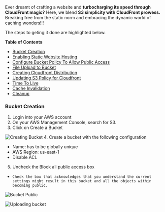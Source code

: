 Ever dreamt of crafting a website and **turbocharging its speed through CloudFront magic?** Here, we blend **S3 simplicity with CloudFront prowess.** Breaking free from the static norm and embracing the dynamic world of caching wonders!!!

The steps to geting it done are highlighted below. 

**Table of Contents**

- [Bucket Creation](#bucket-creation)
- [Enabling Static Website Hosting](#enabling-static-website-hosting) 
- [Configure Bucket Policy To Allow Public Access](#configure-bucket-policy-to-allow-public-access)
- [File Upload to Bucket](#file-upload-to-bucket)
- [Creating Cloudfront Distribution](#creating-cloudfront-distribution)
- [Updating S3 Policy for Cloudfront](#updating-s3-policy-for-cloudfront)
- [Time To Live](#time-to-live)
- [Cache Invalidation](#cache-invalidation)
- [Cleanup](#cleanup)

### Bucket Creation
1. Login into your AWS account
2. On your AWS Management Console, search for S3.
3. Click on Create a Bucket
   
![Creating Bucket](https://github.com/Elizzy01/Deploying-a-Static-Website-using-AWS-S3-and-Cloudfront/assets/98459984/07580a28-114c-494d-a8bb-85babe51948c)
4. Create a bucket with the following configuration
 - Name: has to be globally unique
 - AWS Region: us-east-1
 - Disable ACL
5. Uncheck the Block all public access box
 - `Check the box that acknowledges that you understand the
current settings might result in this bucket and all the objects
within becoming public.`

![Bucket Public](https://github.com/Elizzy01/Deploying-a-Static-Website-using-AWS-S3-and-Cloudfront/assets/98459984/daccee35-1b25-41f1-9e1c-3f734425b37c)

![Uploading bucket](https://github.com/Elizzy01/Deploying-a-Static-Website-using-AWS-S3-and-Cloudfront/assets/98459984/30bd845a-1567-40e0-9916-80d563cfd18b)
